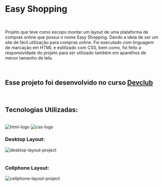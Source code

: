 <h1>Easy Shopping</h1>
<br>
<p>Projeto que teve como escopo montar um layout de uma plataforma de compras online que possui o nome Easy Shopping. Dando a ideia de ser um site de fácil utilização para compras online. Foi executado com linguagem de marcação em HTML e estilizado com CSS, bem como, foi feito a responsividade do projeto para ser utilizado também em aparelhos de menor tamanho de tela.</p>
<br>
<h2>Esse projeto foi desenvolvido no curso <a href="https://rodolfomori.com.br/devclub">Devclub</a></h2>
<br>
<h2>Tecnologias Utilizadas:</h2>
<br>
  <img src="https://img.shields.io/badge/HTML-239120?style=for-the-badge&logo=html5&logoColor=white" alt="html-logo" />
  <img src="https://img.shields.io/badge/CSS3-1572B6?style=for-the-badge&logo=css3&logoColor=white" alt="css-logo" />
<br>
<h3>Desktop Layout:</h3>
<img src="https://github.com/LucasbdLima/easy-shopping-project/blob/main/assets/desktop-layout.png?raw=true" alt="desktop-layout-project">
<br>
<br>
<h3>Cellphone Layout:</h3>
<img src="https://github.com/LucasbdLima/easy-shopping-project/blob/main/assets/cellphone-layout.png?raw=true" alt="cellphone-layout-project">

